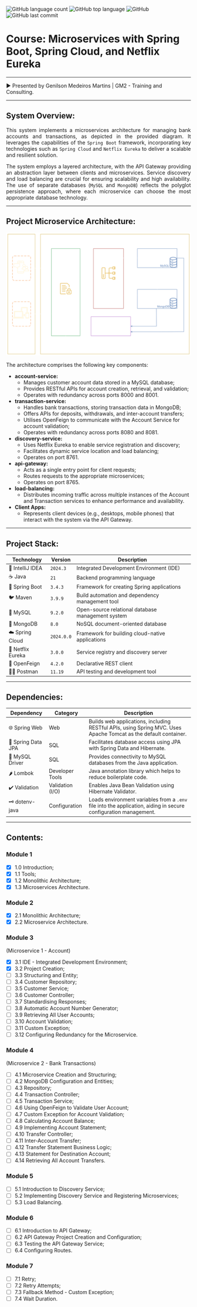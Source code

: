 ![GitHub language count](https://img.shields.io/github/languages/count/souzafcharles/Microservice-Architecture-Java-Spring)
![GitHub top language](https://img.shields.io/github/languages/top/souzafcharles/Microservice-Architecture-Java-Spring)
![GitHub](https://img.shields.io/github/license/souzafcharles/Microservice-Architecture-Java-Spring)
![GitHub last commit](https://img.shields.io/github/last-commit/souzafcharles/Microservice-Architecture-Java-Spring)

# Course: Microservices with Spring Boot, Spring Cloud, and Netflix Eureka

***
▶️ Presented by Genilson Medeiros Martins | GM2 - Training and Consulting.
***

## System Overview:

<p align="justify">
This system implements a microservices architecture for managing bank accounts and transactions, as depicted in the provided diagram. It leverages the capabilities of the <code>Spring Boot</code> framework, incorporating key technologies such as <code>Spring Cloud</code> and <code>Netflix Eureka</code> to deliver a scalable and resilient solution.
</p>

<p align="justify">
The system employs a layered architecture, with the API Gateway providing an abstraction layer between clients and microservices. Service discovery and load balancing are crucial for ensuring scalability and high availability. The use of separate databases (<code>MySQL</code> and <code>MongoDB</code>) reflects the polyglot persistence approach, where each microservice can choose the most appropriate database technology.
</p>

***
## Project Microservice Architecture:

![Microservice Architecture](https://github.com/souzafcharles/Microservice-Architecture-Java-Spring/blob/main/src/main/resources/static/images/microservice-architecture.png)

The architecture comprises the following key components:

* **account-service:**
    * Manages customer account data stored in a MySQL database;
    * Provides RESTful APIs for account creation, retrieval, and validation;
    * Operates with redundancy across ports 8000 and 8001.
* **transaction-service:**
    * Handles bank transactions, storing transaction data in MongoDB;
    * Offers APIs for deposits, withdrawals, and inter-account transfers;
    * Utilises OpenFeign to communicate with the Account Service for account validation;
    * Operates with redundancy across ports 8080 and 8081.
* **discovery-service:**
    * Uses Netflix Eureka to enable service registration and discovery;
    * Facilitates dynamic service location and load balancing;
    * Operates on port 8761.
* **api-gateway:**
    * Acts as a single entry point for client requests;
    * Routes requests to the appropriate microservices;
    * Operates on port 8765.
* **load-balancing:**
    * Distributes incoming traffic across multiple instances of the Account and Transaction services to enhance
      performance and availability.
* **Client Apps:**
    * Represents client devices (e.g., desktops, mobile phones) that interact with the system via the API Gateway.

***

## Project Stack:

| Technology        | Version    | Description                                       |
|-------------------|------------|---------------------------------------------------|
| 📐 IntelliJ IDEA  | `2024.3`   | Integrated Development Environment (IDE)          |
| ☕ Java            | `21`       | Backend programming language                      |
| 🌱 Spring Boot    | `3.4.3`    | Framework for creating Spring applications        |
| 🐦 Maven          | `3.9.9`    | Build automation and dependency management tool   |
| 🐬 MySQL          | `9.2.0`    | Open-source relational database management system |
| 🍃 MongoDB        | `8.0`      | NoSQL document-oriented database                  |
| ☁️ Spring Cloud   | `2024.0.0` | Framework for building cloud-native applications  |
| 🧭 Netflix Eureka | `3.0.0`    | Service registry and discovery server             |
| 🔗 OpenFeign      | `4.2.0`    | Declarative REST client                           |
| 👩‍🚀 Postman     | `11.19`    | API testing and development tool                  |

***

## Dependencies:

| Dependency         | Category         | Description                                                                                                     |
|--------------------|------------------|-----------------------------------------------------------------------------------------------------------------|
| 🌐 Spring Web      | Web              | Builds web applications, including RESTful APIs, using Spring MVC. Uses Apache Tomcat as the default container. |
| 💾 Spring Data JPA | SQL              | Facilitates database access using JPA with Spring Data and Hibernate.                                           |
| 🐘 MySQL Driver    | SQL              | Provides connectivity to MySQL databases from the Java application.                                             |
| 🌶️ Lombok         | Developer Tools  | Java annotation library which helps to reduce boilerplate code.                                                 |
| ✔️ Validation      | Validation (I/O) | Enables Java Bean Validation using Hibernate Validator.                                                         |
| 🗝️ dotenv-java    | Configuration    | Loads environment variables from a `.env` file into the application, aiding in secure configuration management. |

***

## Contents:

### Module 1

- [x] 1.0 Introduction;
- [x] 1.1 Tools;
- [x] 1.2 Monolithic Architecture;
- [x] 1.3 Microservices Architecture.

### Module 2

- [x] 2.1 Monolithic Architecture;
- [x] 2.2 Microservice Architecture.

### Module 3

(Microservice 1 - Account)

- [x] 3.1 IDE - Integrated Development Environment;
- [x] 3.2 Project Creation;
- [ ] 3.3 Structuring and Entity;
- [ ] 3.4 Customer Repository;
- [ ] 3.5 Customer Service;
- [ ] 3.6 Customer Controller;
- [ ] 3.7 Standardising Responses;
- [ ] 3.8 Automatic Account Number Generator;
- [ ] 3.9 Retrieving All User Accounts;
- [ ] 3.10 Account Validation;
- [ ] 3.11 Custom Exception;
- [ ] 3.12 Configuring Redundancy for the Microservice.

### Module 4

(Microservice 2 - Bank Transactions)

- [ ] 4.1 Microservice Creation and Structuring;
- [ ] 4.2 MongoDB Configuration and Entities;
- [ ] 4.3 Repository;
- [ ] 4.4 Transaction Controller;
- [ ] 4.5 Transaction Service;
- [ ] 4.6 Using OpenFeign to Validate User Account;
- [ ] 4.7 Custom Exception for Account Validation;
- [ ] 4.8 Calculating Account Balance;
- [ ] 4.9 Implementing Account Statement;
- [ ] 4.10 Transfer Controller;
- [ ] 4.11 Inter-Account Transfer;
- [ ] 4.12 Transfer Statement Business Logic;
- [ ] 4.13 Statement for Destination Account;
- [ ] 4.14 Retrieving All Account Transfers.

### Module 5

- [ ] 5.1 Introduction to Discovery Service;
- [ ] 5.2 Implementing Discovery Service and Registering Microservices;
- [ ] 5.3 Load Balancing.

### Module 6

- [ ] 6.1 Introduction to API Gateway;
- [ ] 6.2 API Gateway Project Creation and Configuration;
- [ ] 6.3 Testing the API Gateway Service;
- [ ] 6.4 Configuring Routes.

### Module 7

- [ ] 7.1 Retry;
- [ ] 7.2 Retry Attempts;
- [ ] 7.3 Fallback Method - Custom Exception;
- [ ] 7.4 Wait Duration.